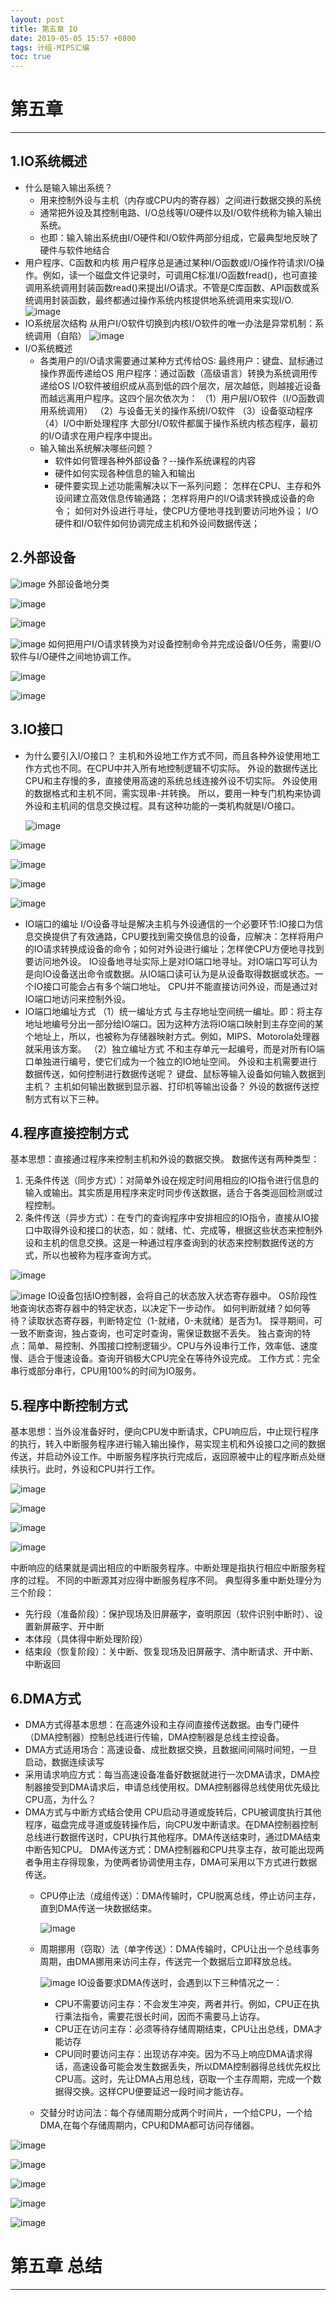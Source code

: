```yaml
---
layout: post
title: 第五章 IO
date: 2019-05-05 15:57 +0800
tags: 计组-MIPS汇编
toc: true
---
```

# 第五章
***
## 1.IO系统概述
* 什么是输入输出系统？
  - 用来控制外设与主机（内存或CPU内的寄存器）之间进行数据交换的系统
  - 通常把外设及其控制电路、I/O总线等I/O硬件以及I/O软件统称为输入输出系统。
  - 也即：输入输出系统由I/O硬件和I/O软件两部分组成，它最典型地反映了硬件与软件地结合
* 用户程序、C函数和内核
  用户程序总是通过某种I/O函数或I/O操作符请求I/O操作。例如，读一个磁盘文件记录时，可调用C标准I/O函数fread()，也可直接调用系统调用封装函数read()来提出I/O请求。不管是C库函数、API函数或系统调用封装函数，最终都通过操作系统内核提供地系统调用来实现I/O.
  ![image](https://github.com/Kyre0ee/Kyre0ee.github.io/assets/170155695/3ff7b59f-697a-4512-a6c0-ecc32b95fd27)
* IO系统层次结构
  从用户I/O软件切换到内核I/O软件的唯一办法是异常机制：系统调用（自陷）
  ![image](https://github.com/Kyre0ee/Kyre0ee.github.io/assets/170155695/0f166fd2-6a34-4e76-b69d-786b29b47343)
* I/O系统概述
  - 各类用户的I/O请求需要通过某种方式传给OS:
    最终用户：键盘、鼠标通过操作界面传递给OS
    用户程序：通过函数（高级语言）转换为系统调用传递给OS
    I/O软件被组织成从高到低的四个层次，层次越低，则越接近设备而越远离用户程序。这四个层次依次为：
    （1）用户层I/O软件（I/O函数调用系统调用）
    （2）与设备无关的操作系统I/O软件
    （3）设备驱动程序
    （4）I/O中断处理程序
    大部分I/O软件都属于操作系统内核态程序，最初的I/O请求在用户程序中提出。
  - 输入输出系统解决哪些问题？
    + 软件如何管理各种外部设备？--操作系统课程的内容
    + 硬件如何实现各种信息的输入和输出
    + 硬件要实现上述功能需解决以下一系列问题：
      怎样在CPU、主存和外设间建立高效信息传输通路；
      怎样将用户的I/O请求转换成设备的命令；
      如何对外设进行寻址，使CPU方便地寻找到要访问地外设；
      I/O硬件和I/O软件如何协调完成主机和外设间数据传送；
## 2.外部设备
![image](https://github.com/Kyre0ee/Kyre0ee.github.io/assets/170155695/4eef587c-fa64-403c-a658-5b9c7ce5a3fe)
外部设备地分类

![image](https://github.com/Kyre0ee/Kyre0ee.github.io/assets/170155695/aacb1570-4f28-493f-8802-99b86fb56d34)


![image](https://github.com/Kyre0ee/Kyre0ee.github.io/assets/170155695/03e2a79a-c618-44ba-99cd-2287bd2f9939)

![image](https://github.com/Kyre0ee/Kyre0ee.github.io/assets/170155695/acd887dc-e0f4-495c-8292-5f46938b9570)
如何把用户I/O请求转换为对设备控制命令并完成设备I/O任务，需要I/O软件与I/O硬件之间地协调工作。

![image](https://github.com/Kyre0ee/Kyre0ee.github.io/assets/170155695/f41c90cb-7556-4621-9897-c742c2e43bd9)

![image](https://github.com/Kyre0ee/Kyre0ee.github.io/assets/170155695/e9deeb53-5bea-4522-9f86-59f14e62ad64)

## 3.IO接口
* 为什么要引入I/O接口？
  主机和外设地工作方式不同，而且各种外设使用地工作方式也不同。在CPU中并入所有地控制逻辑不切实际。
  外设的数据传送比CPU和主存慢的多，直接使用高速的系统总线连接外设不切实际。
  外设使用的数据格式和主机不同，需实现串-并转换。
  所以，要用一种专门机构来协调外设和主机间的信息交换过程。具有这种功能的一类机构就是I/O接口。

  ![image](https://github.com/Kyre0ee/Kyre0ee.github.io/assets/170155695/7f87d00d-216f-4871-9a3c-40d0dc6983ab)

![image](https://github.com/Kyre0ee/Kyre0ee.github.io/assets/170155695/3ada3c74-1947-4dff-9553-79e975c29d4a)

![image](https://github.com/Kyre0ee/Kyre0ee.github.io/assets/170155695/52b8dd98-aa0d-4cdf-8018-269377b16f9f)

![image](https://github.com/Kyre0ee/Kyre0ee.github.io/assets/170155695/4b167bb7-496c-458e-bec9-539cd2efd47f)

![image](https://github.com/Kyre0ee/Kyre0ee.github.io/assets/170155695/5f85a3c9-40a4-4b70-8dc3-eba3329c5f22)
* IO端口的编址
  I/O设备寻址是解决主机与外设通信的一个必要环节:IO接口为信息交换提供了有效通路，CPU要找到需交换信息的设备，应解决：怎样将用户的IO请求转换成设备的命令；如何对外设进行编址；怎样使CPU方便地寻找到要访问地外设。
  IO设备地寻址实际上是对IO端口地寻址。对IO端口写可认为是向IO设备送出命令或数据。从IO端口读可认为是从设备取得数据或状态。一个IO接口可能会占有多个端口地址。
  CPU并不能直接访问外设，而是通过对IO端口地访问来控制外设。
* IO端口地编址方式
  （1）统一编址方式
  与主存地址空间统一编址。即：将主存地址地编号分出一部分给IO端口。因为这种方法将IO端口映射到主存空间的某个地址上，所以，也被称为存储器映射方式。例如，MIPS、Motorola处理器就采用该方案。
  （2）独立编址方式
  不和主存单元一起编号，而是对所有IO端口单独进行编号，使它们成为一个独立的IO地址空间。
外设和主机需要进行数据传送，如何控制进行数据传送呢？
键盘、鼠标等输入设备如何输入数据到主机？
主机如何输出数据到显示器、打印机等输出设备？
外设的数据传送控制方式有以下三种。
## 4.程序直接控制方式
基本思想：直接通过程序来控制主机和外设的数据交换。
数据传送有两种类型：
1. 无条件传送（同步方式）：对简单外设在规定时间用相应的IO指令进行信息的输入或输出。其实质是用程序来定时同步传送数据，适合于各类巡回检测或过程控制。
2. 条件传送（异步方式）：在专门的查询程序中安排相应的IO指令，直接从IO接口中取得外设和接口的状态，如：就绪、忙、完成等，根据这些状态来控制外设和主机的信息交换。这是一种通过程序查询到的状态来控制数据传送的方式，所以也被称为程序查询方式。

 ![image](https://github.com/Kyre0ee/Kyre0ee.github.io/assets/170155695/c468ad7c-b4da-4bcd-8192-db815455831b)

![image](https://github.com/Kyre0ee/Kyre0ee.github.io/assets/170155695/c046dbde-847e-48d8-be3e-12d886ac6553)
IO设备包括IO控制器，会将自己的状态放入状态寄存器中。
OS阶段性地查询状态寄存器中的特定状态，以决定下一步动作。
如何判断就绪？如何等待？读取状态寄存器，判断特定位（1-就绪，0-未就绪）是否为1。
探寻期间，可一致不断查询，独占查询，也可定时查询，需保证数据不丢失。
独占查询的特点：简单、易控制、外围接口控制逻辑少。CPU与外设串行工作，效率低、速度慢、适合于慢速设备。查询开销极大CPU完全在等待外设完成。
工作方式：完全串行或部分串行，CPU用100%的时间为IO服务。
## 5.程序中断控制方式
基本思想：当外设准备好时，便向CPU发中断请求，CPU响应后，中止现行程序的执行，转入中断服务程序进行输入输出操作，易实现主机和外设接口之间的数据传送，并启动外设工作。中断服务程序执行完成后，返回原被中止的程序断点处继续执行。此时，外设和CPU并行工作。

![image](https://github.com/Kyre0ee/Kyre0ee.github.io/assets/170155695/33be925f-8850-413d-ac94-14fcb0337ad9)

![image](https://github.com/Kyre0ee/Kyre0ee.github.io/assets/170155695/bc5fe083-f264-4ea9-b281-eff146700cf8)

![image](https://github.com/Kyre0ee/Kyre0ee.github.io/assets/170155695/ae73dfda-2e99-4260-b692-fa449c6fda6a)

![image](https://github.com/Kyre0ee/Kyre0ee.github.io/assets/170155695/24eac869-b7e7-4a50-9b05-309ef4e91fa7)

中断响应的结果就是调出相应的中断服务程序。中断处理是指执行相应中断服务程序的过程。
不同的中断源其对应得中断服务程序不同。
典型得多重中断处理分为三个阶段：
- 先行段（准备阶段）：保护现场及旧屏蔽字，查明原因（软件识别中断时）、设置新屏蔽字、开中断
- 本体段（具体得中断处理阶段）
- 结束段（恢复阶段）：关中断、恢复现场及旧屏蔽字、清中断请求、开中断、中断返回
## 6.DMA方式
- DMA方式得基本思想：在高速外设和主存间直接传送数据。由专门硬件（DMA控制器）控制总线进行传输，DMA控制器是总线主控设备。
- DMA方式适用场合：高速设备、成批数据交换，且数据间间隔时间短，一旦启动，数据连续读写
- 采用请求响应方式：每当高速设备准备好数据就进行一次DMA请求，DMA控制器接受到DMA请求后，申请总线使用权。DMA控制器得总线使用优先级比CPU高，为什么？
- DMA方式与中断方式结合使用
CPU启动寻道或旋转后，CPU被调度执行其他程序，磁盘完成寻道或旋转操作后，向CPU发中断请求。在DMA控制器控制总线进行数据传送时，CPU执行其他程序。DMA传送结束时，通过DMA结束中断告知CPU。
DMA传送方式：DMA控制器和CPU共享主存，故可能出现两者争用主存得现象，为使两者协调使用主存，DMA可采用以下方式进行数据传送。
  - CPU停止法（成组传送）：DMA传输时，CPU脱离总线，停止访问主存，直到DMA传送一块数据结束。

    ![image](https://github.com/Kyre0ee/Kyre0ee.github.io/assets/170155695/cdb8799b-046a-4e09-875d-bee90e73d002)

  - 周期挪用（窃取）法（单字传送）：DMA传输时，CPU让出一个总线事务周期，由DMA挪用来访问主存，传送完一个数据后立即释放总线。

    ![image](https://github.com/Kyre0ee/Kyre0ee.github.io/assets/170155695/bd389279-a432-44fe-91bc-8ef1e63a05a2)
    IO设备要求DMA传送时，会遇到以下三种情况之一：
      - CPU不需要访问主存：不会发生冲突，两者并行。例如，CPU正在执行乘法指令，需要花很长时间，因而不需要马上访存。
      - CPU正在访问主存：必须等待存储周期结束，CPU让出总线，DMA才能访存
      - CPU同时要访问主存：出现访存冲突。因为不马上响应DMA请求得话，高速设备可能会发生数据丢失，所以DMA控制器得总线优先权比CPU高。这时，先让DMA占用总线，窃取一个主存周期，完成一个数据得交换。这样CPU便要延迟一段时间才能访存。
  - 交替分时访问法：每个存储周期分成两个时间片，一个给CPU，一个给DMA,在每个存储周期内，CPU和DMA都可访问存储器。

![image](https://github.com/Kyre0ee/Kyre0ee.github.io/assets/170155695/f762a067-62fe-452c-bf59-5f081a52c556)

![image](https://github.com/Kyre0ee/Kyre0ee.github.io/assets/170155695/dcc9ed72-8029-4279-bab3-7a67806d348c)

![image](https://github.com/Kyre0ee/Kyre0ee.github.io/assets/170155695/02ce5093-5c96-4083-a55c-0ff50aa9a3f3)

![image](https://github.com/Kyre0ee/Kyre0ee.github.io/assets/170155695/2a6127dc-4a1b-4182-950a-ee4355082cb1)


![image](https://github.com/Kyre0ee/Kyre0ee.github.io/assets/170155695/b3aa513d-fe06-4426-ba37-3dd114b1151d)

# 第五章 总结
***
